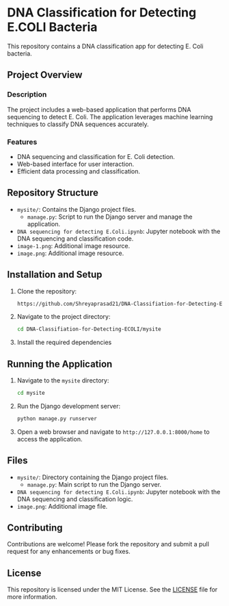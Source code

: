 # DNA Classification for Detecting E.COLI Bacteria

This repository contains a DNA classification app for detecting E. Coli bacteria.

## Project Overview

### Description
The project includes a web-based application that performs DNA sequencing to detect E. Coli. The application leverages machine learning techniques to classify DNA sequences accurately.

### Features
- DNA sequencing and classification for E. Coli detection.
- Web-based interface for user interaction.
- Efficient data processing and classification.

## Repository Structure

- `mysite/`: Contains the Django project files.
  - `manage.py`: Script to run the Django server and manage the application.
- `DNA sequencing for detecting E.Coli.ipynb`: Jupyter notebook with the DNA sequencing and classification code.
- `image-1.png`: Additional image resource.
- `image.png`: Additional image resource.

## Installation and Setup

1. Clone the repository:
    ```bash
    https://github.com/Shreyaprasad21/DNA-Classifiation-for-Detecting-ECOLI.git
    ```

2. Navigate to the project directory:
    ```bash
    cd DNA-Classifiation-for-Detecting-ECOLI/mysite
    ```

3. Install the required dependencies

## Running the Application

1. Navigate to the `mysite` directory:
    ```bash
    cd mysite
    ```

2. Run the Django development server:
    ```bash
    python manage.py runserver
    ```

3. Open a web browser and navigate to `http://127.0.0.1:8000/home` to access the application.

## Files

- `mysite/`: Directory containing the Django project files.
  - `manage.py`: Main script to run the Django server.
- `DNA sequencing for detecting E.Coli.ipynb`: Jupyter notebook with the DNA sequencing and classification logic.
- `image.png`: Additional image file.

## Contributing

Contributions are welcome! Please fork the repository and submit a pull request for any enhancements or bug fixes.

## License

This repository is licensed under the MIT License. See the [LICENSE](LICENSE) file for more information.

